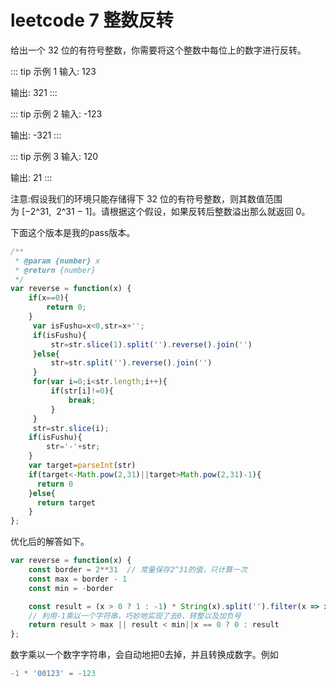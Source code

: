 # leetcode 7 整数反转
给出一个 32 位的有符号整数，你需要将这个整数中每位上的数字进行反转。

::: tip 示例 1 
输入: 123

输出: 321
:::

::: tip 示例 2
输入: -123

输出: -321
:::

::: tip 示例 3 
输入: 120

输出: 21
:::

注意:假设我们的环境只能存储得下 32 位的有符号整数，则其数值范围为 [−2^31,  2^31 − 1]。请根据这个假设，如果反转后整数溢出那么就返回 0。

下面这个版本是我的pass版本。
```js
/**
 * @param {number} x
 * @return {number}
 */
var reverse = function(x) {
    if(x==0){
        return 0;
    }
     var isFushu=x<0,str=x+'';
     if(isFushu){
         str=str.slice(1).split('').reverse().join('')
     }else{
         str=str.split('').reverse().join('')
     }
     for(var i=0;i<str.length;i++){
         if(str[i]!=0){
             break;
         }
     }
     str=str.slice(i);
    if(isFushu){
        str='-'+str;
    }
    var target=parseInt(str)
    if(target<-Math.pow(2,31)||target>Math.pow(2,31)-1){
      return 0
    }else{
      return target
    }
};
```
优化后的解答如下。
```js
var reverse = function(x) {
    const border = 2**31  // 常量保存2^31的值，只计算一次
    const max = border - 1
    const min = -border

    const result = (x > 0 ? 1 : -1) * String(x).split('').filter(x => x !== '-').reverse().join('')  
    // 利用-1乘以一个字符串，巧妙地实现了去0、转整以及加负号
    return result > max || result < min||x == 0 ? 0 : result 
};
```
数字乘以一个数字字符串，会自动地把0去掉，并且转换成数字。例如
```js
-1 * '00123' = -123
```